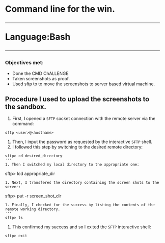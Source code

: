 <h1>Command line for the win.</hq>
<hr />
<indent><strong>Language:</strong>Bash</indent>
<hr />
<h3>Objectives met:</h3>
<ul>
<li>Done the CMD ChALLENGE</li>
<li>Taken screenshots as proof.</li>
<li>Used sftp to to move the screenshots to server based virtual machine.</li>
</ul>
<h2>Procedure I used to upload the screenshots to the sandbox.</h2>

1. First, I opened a `SFTP` socket connection with the remote server via the command:
```
sftp <user>@<hostname>
```
1. Then, I input the password as requested by the interactive `SFTP` shell.
1. I followed this step by switching to the desired remote directory:
```
sftp> cd desired_directory
'''
1. Then I switched my local directory to the appropriate one:
```
sftp> lcd appropriate_dir
```
1. Next, I transfered the directory containing the screen shots to the server:
```
sftp> put -r screen_shot_dir
```
1. Finally, I checked for the success by listing the contents of the remote working directory.
'''
sftp> ls
```
1. This confirmed my success and so I exited the `SFTP` interactive shell:
```
sftp> exit
```
